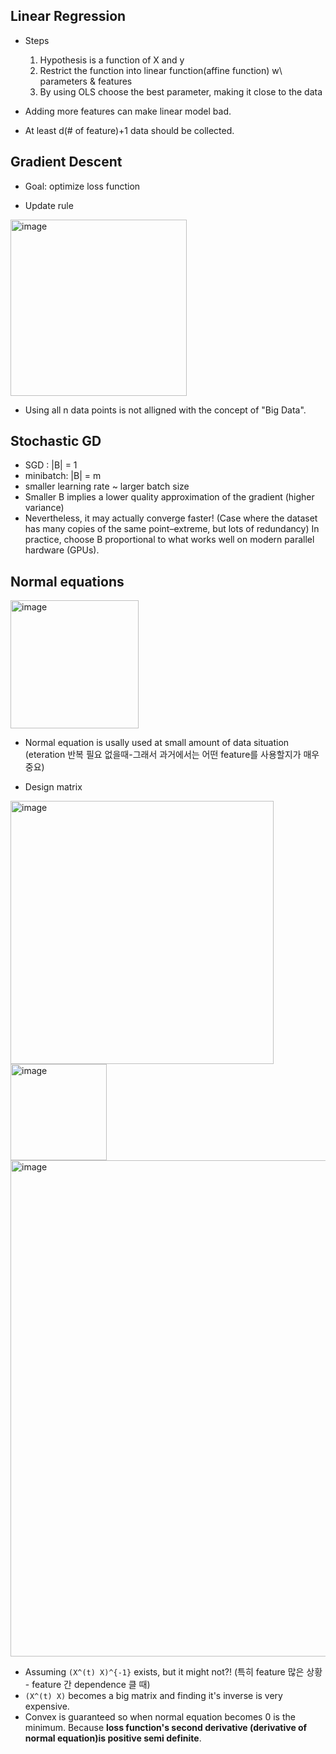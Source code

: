 ## Linear Regression

- Steps  
    1. Hypothesis is a function of X and y  
    2. Restrict the function into linear function(affine function) w\ parameters & features  
    3. By using OLS choose the best parameter, making it close to the data

- Adding more features can make linear model bad.
- At least d(# of feature)+1 data should be collected.

## Gradient Descent  

- Goal: optimize loss function

- Update rule
<img width="282" alt="image" src="https://github.com/user-attachments/assets/35bd7cb0-269a-4ba4-b93d-770a70b84c6a">

- Using all n data points is not alligned with the concept of "Big Data".

## Stochastic GD
- SGD : |B| = 1
- minibatch: |B| = m
- smaller learning rate ~ larger batch size
- Smaller B implies a lower quality approximation of the gradient (higher variance)  
- Nevertheless, it may actually converge faster! (Case where the dataset has many copies of the same point–extreme, but lots of redundancy) In practice, choose B proportional to what works well on modern parallel hardware (GPUs).


## Normal equations

<img width="205" alt="image" src="https://github.com/user-attachments/assets/7af73f3a-5263-47d1-a413-fadbd650d342">

- Normal equation is usally used at small amount of data situation (eteration 반복 필요 없을때-그래서 과거에서는 어떤 feature를 사용할지가 매우 중요)

- Design matrix  
<img width="421" alt="image" src="https://github.com/user-attachments/assets/36e369b6-f5fd-497b-af2c-b8c75e8fb3fe">
<img width="154" alt="image" src="https://github.com/user-attachments/assets/0a520075-9a44-4b68-bacd-47aa9d41fa32">
<img width="794" alt="image" src="https://github.com/user-attachments/assets/8ddc0ce2-80c2-49cd-a322-b8ef422f6e3b">

- Assuming `(X^(t) X)^{-1}` exists, but it might not?! (특히 feature 많은 상황 - feature 간 dependence 클 때)
- `(X^(t) X)` becomes a big matrix and finding it's inverse is very expensive.  
- Convex is guaranteed so when normal equation becomes 0 is the minimum. Because **loss function's second derivative (derivative of normal equation)is positive semi definite**.  